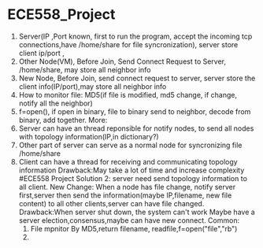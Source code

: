 # ECE558_Project
1. Server(IP ,Port known, first to run the program, accept the incoming tcp connections,have /home/share for file syncronization), server store client ip/port , 
2. Other Node(VM), Before Join, Send Connect Request to Server, /home/share, may store all neighbor info
3. New Node, Before Join, send connect request to server, server store the client info(IP/port),may store all neighbor info
4. How to monitor file: MD5(if file is modified, md5 change, if change, notify all the neighbor)
5. f=open(), if open in binary, file to binary send to neighbor, decode from binary, add together.
More:
1. Server can have an thread reponsible for notify nodes, to send all nodes with topology information(IP,in dictionary?)
2. Other part of server can serve as a normal node for syncronizing file /home/share 
3. Client can have a thread for receiving and communicating topology information
Drawback:May take a lot of time and increase complexity
#ECE558 Project Solution 2:
server need send topology information to all client.
New Change: When a node has file change, notify server first,server then send the information(maybe IP,filename, new file content) to all other clients,server can have file changed.
Drawback:When server shut down, the system can't work
Maybe have a server election,consensus,maybe can have new connect.
   Common:
   1. File mpnitor By MD5,return filename, readfile,f=open("file","rb")
   2. 


   
   
